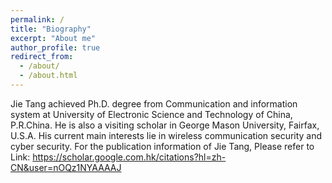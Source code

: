 ```yaml
---
permalink: /
title: "Biography"
excerpt: "About me"
author_profile: true
redirect_from: 
  - /about/
  - /about.html
---
```


Jie Tang achieved Ph.D. degree from Communication and information system at University of Electronic Science and Technology of China, P.R.China. He is also a visiting scholar in George Mason University, Fairfax, U.S.A. His current main interests lie in wireless communication security and cyber security. For the publication information of Jie Tang, Please refer to Link: https://scholar.google.com.hk/citations?hl=zh-CN&user=nOQz1NYAAAAJ
